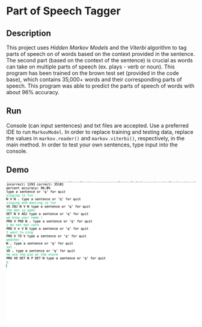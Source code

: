 # Part of Speech Tagger

## Description
This project uses *Hidden Markov Models* and the *Viterbi* algorithm to tag parts of speech on of words based on the context provided in the sentence.
The second part (based on the context of the sentence) is crucial as words can take on multiple parts of speech (ex. plays - verb or noun). This program has been trained on the 
brown test set (provided in the code base), which contains 35,000+ words and their corresponding parts of speech. This program was able to predict the parts of speech of words with about
96% accuracy.

## Run
Console (can input sentences) and txt files are accepted. Use a preferred IDE to run `MarkovModel`. In order to replace training and testing data, replace the values in `markov.reader()` and `markov.viterbi()`, respectively, in the main method. In order to test your own sentences, type input into the console. 

## Demo
![Demo](./demo-screenshot.png)
